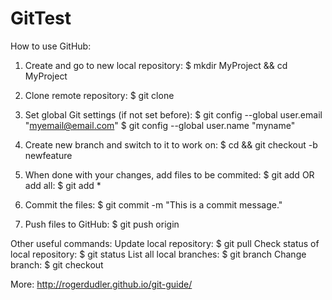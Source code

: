 # GitTest

How to use GitHub:

1. Create and go to new local repository:
   $ mkdir MyProject && cd MyProject

2. Clone remote repository:
   $ git clone <repository URL>

3. Set global Git settings (if not set before):
   $ git config --global user.email "myemail@email.com"
   $ git config --global user.name "myname"

4. Create new branch and switch to it to work on:
   $ cd <localreponame> && git checkout -b newfeature

5. When done with your changes, add files to be commited:
   $ git add <filename>
   OR add all:
   $ git add *

6. Commit the files:
   $ git commit -m "This is a commit message."

7. Push files to GitHub:
   $ git push origin <branch>

Other useful commands:
Update local repository: $ git pull
Check status of local repository: $ git status
List all local branches: $ git branch
Change branch: $ git checkout <branch>

More: http://rogerdudler.github.io/git-guide/



